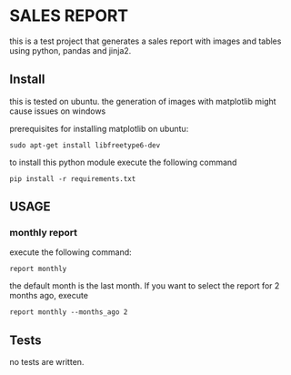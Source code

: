 # SALES REPORT

this is a test project that generates a sales report with images
and tables using python, pandas and jinja2.

## Install

this is tested on ubuntu. the generation of images with matplotlib might cause issues on windows

 prerequisites for installing matplotlib on ubuntu:

 `sudo apt-get install libfreetype6-dev`

 to install this python module execute the following command

 `pip install -r requirements.txt`

## USAGE

### monthly report

execute the following command:

`report monthly`

the default month is the last month. If you want to select the report for 2 months ago, execute

`report monthly --months_ago 2`


## Tests

no tests are written.
